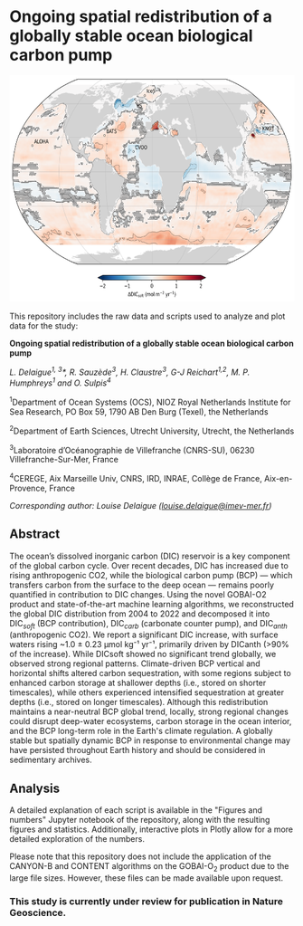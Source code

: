 # Ongoing spatial redistribution of a globally stable ocean biological carbon pump
 
<img src="figs/Figure2a_with_uncertainty.png" width="600" height="400" />

This repository includes the raw data and scripts used to analyze and plot data for the study:

**Ongoing spatial redistribution of a globally stable ocean biological carbon pump**

*L. Delaigue<sup>1, 3</sup>\*, R. Sauzède<sup>3</sup>, H. Claustre<sup>3</sup>, G-J Reichart<sup>1,2</sup>, M. P. Humphreys<sup>1</sup> and O. Sulpis<sup>4</sup>*

<sup>1</sup>Department of Ocean Systems (OCS), NIOZ Royal Netherlands Institute for Sea Research, PO Box 59, 1790 AB Den Burg (Texel), the Netherlands

<sup>2</sup>Department of Earth Sciences, Utrecht University, Utrecht, the Netherlands

<sup>3</sup>Laboratoire d’Océanographie de Villefranche (CNRS-SU), 06230 Villefranche-Sur-Mer, France

<sup>4</sup>CEREGE, Aix Marseille Univ, CNRS, IRD, INRAE, Collège de France, Aix-en-Provence, France

*Corresponding author: Louise Delaigue ([louise.delaigue@imev-mer.fr](mailto:louise.delaigue@imev-mer.fr))*

## Abstract
The ocean’s dissolved inorganic carbon (DIC) reservoir is a key component of the global carbon cycle. Over recent decades, DIC has increased due to rising anthropogenic CO2, while the biological carbon pump (BCP) — which transfers carbon from the surface to the deep ocean — remains poorly quantified in contribution to DIC changes. Using the novel GOBAI-O2 product and state-of-the-art machine learning algorithms, we reconstructed the global DIC distribution from 2004 to 2022 and decomposed it into DIC$_{soft}$ (BCP contribution), DIC$_{carb}$ (carbonate counter pump), and DIC$_{anth}$ (anthropogenic CO2). We report a significant DIC increase, with surface waters rising ~1.0 ± 0.23 μmol kg⁻¹ yr⁻¹, primarily driven by DICanth (>90% of the increase). While DICsoft showed no significant trend globally, we observed strong regional patterns. Climate-driven BCP vertical and horizontal shifts altered carbon sequestration, with some regions subject to enhanced carbon storage at shallower depths (i.e., stored on shorter timescales), while others experienced intensified sequestration at greater depths (i.e., stored on longer timescales). Although this redistribution maintains a near-neutral BCP global trend, locally, strong regional changes could disrupt deep-water ecosystems, carbon storage in the ocean interior, and the BCP long-term role in the Earth's climate regulation. A globally stable but spatially dynamic BCP in response to environmental change may have persisted throughout Earth history and should be considered in sedimentary archives.


## Analysis
A detailed explanation of each script is available in the "Figures and numbers" Jupyter notebook of the repository, along with the resulting figures and statistics. Additionally, interactive plots in Plotly allow for a more detailed exploration of the numbers.

Please note that this repository does not include the application of the CANYON-B and CONTENT algorithms on the GOBAI-O<sub>2</sub> product due to the large file sizes. However, these files can be made available upon request.

### This study is currently under review for publication in Nature Geoscience.

